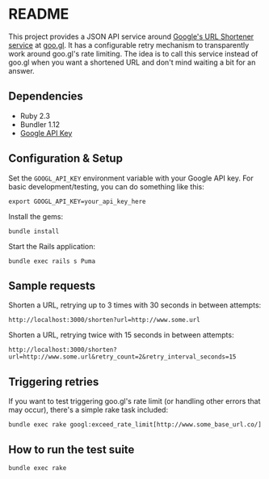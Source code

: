 # README

This project provides a JSON API service around [Google's URL Shortener service](https://developers.google.com/url-shortener/) at [goo.gl](goo.gl). It has a configurable retry mechanism to transparently 
work around goo.gl's rate limiting. The idea is to call this service instead of goo.gl when you want a
shortened URL and don't mind waiting a bit for an answer.

## Dependencies

- Ruby 2.3
- Bundler 1.12
- [Google API Key](https://developers.google.com/url-shortener/v1/getting_started#APIKey) 

## Configuration & Setup

Set the `GOOGL_API_KEY` environment variable with your Google API key. For basic development/testing, you
can do something like this:

    export GOOGL_API_KEY=your_api_key_here
    
Install the gems:
    
    bundle install
    
Start the Rails application:
    
    bundle exec rails s Puma

## Sample requests

Shorten a URL, retrying up to 3 times with 30 seconds in between attempts:

    http://localhost:3000/shorten?url=http://www.some.url
    
Shorten a URL, retrying twice with 15 seconds in between attempts:

    http://localhost:3000/shorten?url=http://www.some.url&retry_count=2&retry_interval_seconds=15
    
## Triggering retries
    
If you want to test triggering goo.gl's rate limit (or handling other errors that may occur), there's a
simple rake task included:

    bundle exec rake googl:exceed_rate_limit[http://www.some_base_url.co/]

## How to run the test suite

    bundle exec rake
